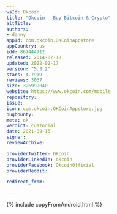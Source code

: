 ```yaml
---
wsId: Okcoin
title: "Okcoin - Buy Bitcoin & Crypto"
altTitle: 
authors:
- danny
appId: com.okcoin.OKCoinAppstore
appCountry: us
idd: 867444712
released: 2014-07-18
updated: 2022-02-17
version: "5.3.2"
stars: 4.7919
reviews: 3037
size: 326999040
website: https://www.okcoin.com/mobile
repository: 
issue: 
icon: com.okcoin.OKCoinAppstore.jpg
bugbounty: 
meta: ok
verdict: custodial
date: 2021-09-15
signer: 
reviewArchive:

providerTwitter: OKcoin
providerLinkedIn: okcoin
providerFacebook: OkcoinOfficial
providerReddit: 

redirect_from:

---
```


 {% include copyFromAndroid.html %}
